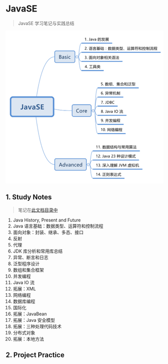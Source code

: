 # JavaSE 
> JavaSE 学习笔记与实践总结

![JavaSE 知识总结](./resources/JavaSE.svg)


## 1. Study Notes
> 笔记在[此文档目录中](https://github.com/ForrestLyu/JavaSE-Practice-Path/tree/master/notes)

1. Java History, Present and Future   
2. Java 语言基础：数据类型、运算符和控制流程  
3. 面向对象：封装、继承、多态、接口  
4. 反射  
5. 代理  
6. JDK 库分析和常用库总结  
7. 异常、断言和日志  
8. 泛型程序设计  
9. 数组和集合框架  
10. 并发编程  
11. Java IO 流  
12. 拓展：XML  
13. 网络编程  
14. 数据库编程  
15. 国际化  
16. 拓展：JavaBean  
17. 拓展：Java 安全模型
18. 拓展：三种处理代码技术
19. 分布式对象
20. 拓展：本地方法  


## 2. Project Practice

